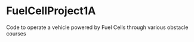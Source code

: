 # FuelCellProject1A
Code to operate a vehicle powered by Fuel Cells through various obstacle courses
